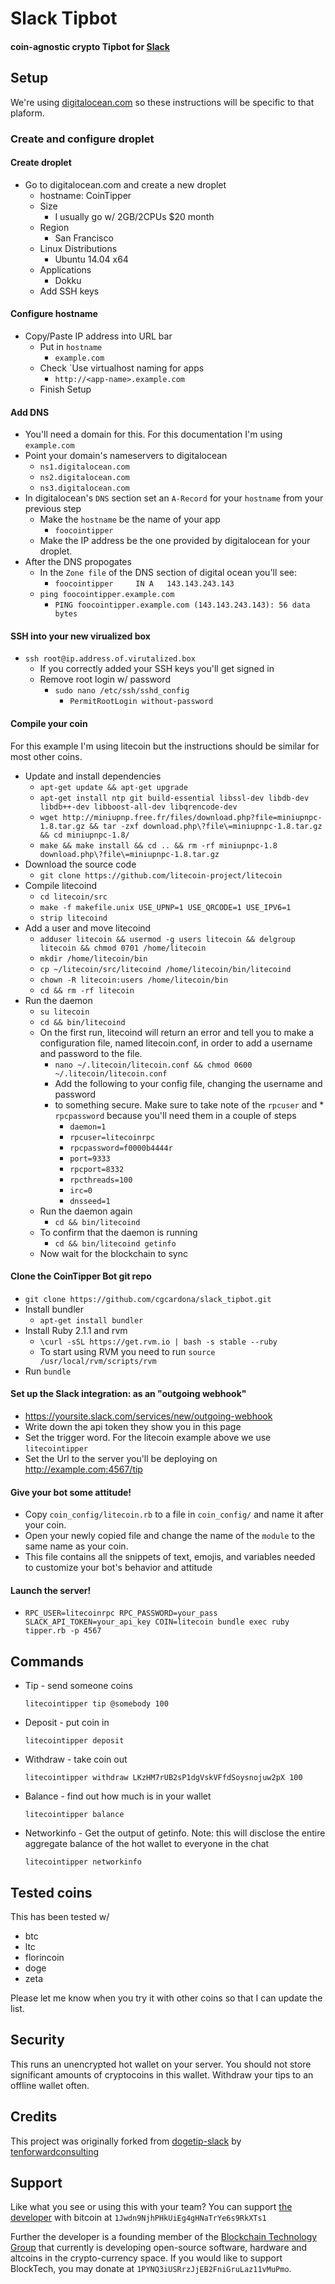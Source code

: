 # Slack Tipbot

#### coin-agnostic crypto Tipbot for [Slack](https://slack.com)

## Setup

We're using [digitalocean.com](https://digitalocean.com) so these instructions will be specific to that plaform.

### Create and configure droplet

#### Create droplet 

* Go to digitalocean.com and create a new droplet
  * hostname: CoinTipper
  * Size
    * I usually go w/ 2GB/2CPUs $20 month
  * Region
    * San Francisco
  * Linux Distributions
    * Ubuntu 14.04 x64
  * Applications
    * Dokku
  * Add SSH keys

#### Configure hostname

* Copy/Paste IP address into URL bar
  * Put in `hostname`
    * `example.com`
  * Check `Use virtualhost naming for apps
    * `http://<app-name>.example.com`
  * Finish Setup

#### Add DNS

* You'll need a domain for this. For this documentation I'm using `example.com`
* Point your domain's nameservers to digitalocean
  * `ns1.digitalocean.com`
  * `ns2.digitalocean.com`
  * `ns3.digitalocean.com`
* In digitalocean's `DNS` section set an `A-Record` for your `hostname` from your previous step
  * Make the `hostname` be the name of your app
    * `foocointipper`
  * Make the IP address be the one provided by digitalocean for your droplet.
* After the DNS propogates
  * In the `Zone file` of the DNS section of digital ocean you'll see:
    * `foocointipper	 IN A	143.143.243.143`
  * `ping foocointipper.example.com`
    * `PING foocointipper.example.com (143.143.243.143): 56 data bytes`

#### SSH into your new virualized box

* `ssh root@ip.address.of.virutalized.box`
  * If you correctly added your SSH keys you'll get signed in
  * Remove root login w/ password
    * `sudo nano /etc/ssh/sshd_config`
      * `PermitRootLogin without-password`

#### Compile your coin

For this example I'm using litecoin but the instructions should be similar for most other coins.

* Update and install dependencies
  * `apt-get update && apt-get upgrade`
  * `apt-get install ntp git build-essential libssl-dev libdb-dev libdb++-dev libboost-all-dev libqrencode-dev`
  * `wget http://miniupnp.free.fr/files/download.php?file=miniupnpc-1.8.tar.gz && tar -zxf download.php\?file\=miniupnpc-1.8.tar.gz && cd miniupnpc-1.8/`
  * `make && make install && cd .. && rm -rf miniupnpc-1.8 download.php\?file\=miniupnpc-1.8.tar.gz`
* Download the source code
  * `git clone https://github.com/litecoin-project/litecoin`
* Compile litecoind
  * `cd litecoin/src`
  * `make -f makefile.unix USE_UPNP=1 USE_QRCODE=1 USE_IPV6=1`
  * `strip litecoind`
* Add a user and move litecoind
  * `adduser litecoin && usermod -g users litecoin && delgroup litecoin && chmod 0701 /home/litecoin`
  * `mkdir /home/litecoin/bin`
  * `cp ~/litecoin/src/litecoind /home/litecoin/bin/litecoind`
  * `chown -R litecoin:users /home/litecoin/bin`
  * `cd && rm -rf litecoin`
* Run the daemon
  * `su litecoin`
  * `cd && bin/litecoind`    
  * On the first run, litecoind will return an error and tell you to make a configuration file, named litecoin.conf, in order to add a username and password to the file.
    * `nano ~/.litecoin/litecoin.conf && chmod 0600 ~/.litecoin/litecoin.conf`
    * Add the following to your config file, changing the username and password
    * to something secure. Make sure to take note of the `rpcuser` and * `rpcpassword` because you'll need them in a couple of steps
      * `daemon=1`
      * `rpcuser=litecoinrpc`
      * `rpcpassword=f0000b4444r`
      * `port=9333`
      * `rpcport=8332`
      * `rpcthreads=100`
      * `irc=0`
      * `dnsseed=1`
  * Run the daemon again
    * `cd && bin/litecoind` 
  * To confirm that the daemon is running
    * `cd && bin/litecoind getinfo`
  * Now wait for the blockchain to sync

#### Clone the CoinTipper Bot git repo

* `git clone https://github.com/cgcardona/slack_tipbot.git`
* Install bundler
  * `apt-get install bundler`
* Install Ruby 2.1.1 and rvm
  * `\curl -sSL https://get.rvm.io | bash -s stable --ruby`
  * To start using RVM you need to run `source /usr/local/rvm/scripts/rvm`
* Run `bundle`

#### Set up the Slack integration: as an "outgoing webhook" 

* https://yoursite.slack.com/services/new/outgoing-webhook
* Write down the api token they show you in this page
* Set the trigger word. For the litecoin example above we use `litecointipper`
* Set the Url to the server you'll be deploying on http://example.com:4567/tip

#### Give your bot some attitude!

* Copy `coin_config/litecoin.rb` to a file in `coin_config/` and name it after your coin. 
* Open your newly copied file and change the name of the `module` to the same name as your coin. 
* This file contains all the snippets of text, emojis, and variables needed to customize your bot's behavior and attitude 

#### Launch the server!

* `RPC_USER=litecoinrpc RPC_PASSWORD=your_pass SLACK_API_TOKEN=your_api_key COIN=litecoin bundle exec ruby tipper.rb -p 4567`
  
## Commands

* Tip - send someone coins

  `litecointipper tip @somebody 100`

* Deposit - put coin in

  `litecointipper deposit`

* Withdraw - take coin out

  `litecointipper withdraw LKzHM7rUB2sP1dgVskVFfdSoysnojuw2pX 100`

* Balance - find out how much is in your wallet

  `litecointipper balance`

* Networkinfo - Get the output of getinfo.  Note:  this will disclose the entire aggregate balance of the hot wallet to everyone in the chat

  `litecointipper networkinfo`

## Tested coins

This has been tested w/ 

* btc
* ltc
* florincoin
* doge
* zeta

Please let me know when you try it with other coins so that I can update the list. 

## Security

This runs an unencrypted hot wallet on your server. You should not store significant amounts of cryptocoins in this wallet. Withdraw your tips to an offline wallet often. 

## Credits

This project was originally forked from [dogetip-slack](https://github.com/tenforwardconsulting/dogetip-slack) by [tenforwardconsulting](https://github.com/tenforwardconsulting)

## Support

Like what you see or using this with your team? You can support [the developer](https://github.com/cgcardona) with bitcoin at `1Jwdn9NjhPHkUiEg4gHNaTrYe6s9RkXTs1`

Further the developer is a founding member of the [Blockchain Technology Group](http://blocktech.co) that currently is developing open-source software, hardware and altcoins in the crypto-currency space.  If you would like to support BlockTech, you may donate at `1PYNQ3iUSRrzJjEB2FniGruLaz11vMuPmo`.
